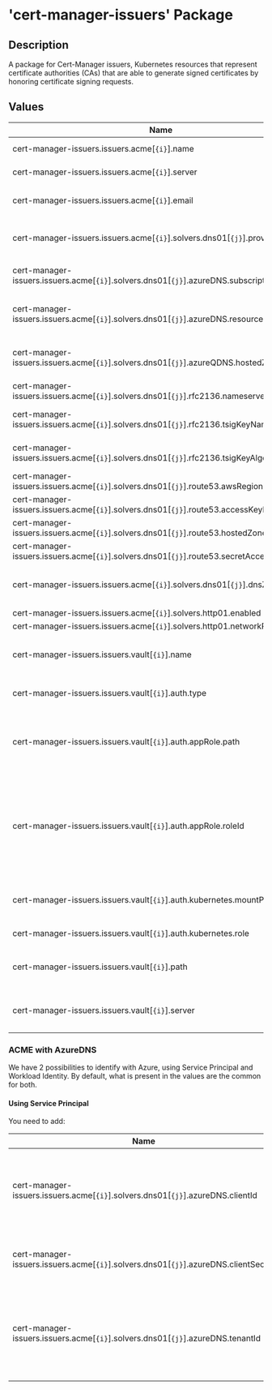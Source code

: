 # 'cert-manager-issuers' Package

## Description

A package for Cert-Manager issuers, Kubernetes resources that represent certificate authorities (CAs) that are able to
generate signed certificates by honoring certificate signing requests.

## Values

| Name                                                                                     | Type   | Default                                                | Description                                                                                                  |
|------------------------------------------------------------------------------------------|--------|--------------------------------------------------------|--------------------------------------------------------------------------------------------------------------|
| cert-manager-issuers.issuers.acme[`{i}`].name                                            | string |                                                        | ACME issuer name                                                                                             |
| cert-manager-issuers.issuers.acme[`{i}`].server                                          | string | https://acme-staging-v02.api.letsencrypt.org/directory | ACME server URL                                                                                              |
| cert-manager-issuers.issuers.acme[`{i}`].email                                           | string |                                                        | Email address to receive notifications                                                                       |
| cert-manager-issuers.issuers.acme[`{i}`].solvers.dns01[`{j}`].provider                   | string |                                                        | DNS01 provider: `rfc2136` or `route53`                                                                       |
| cert-manager-issuers.issuers.acme[`{i}`].solvers.dns01[`{j}`].azureDNS.subscriptionId    | string |                                                        | Azure Subscription Id                                                                                        |
| cert-manager-issuers.issuers.acme[`{i}`].solvers.dns01[`{j}`].azureDNS.resourceGroupName | string |                                                        | resource group the DNS zone is located in                                                                    |
| cert-manager-issuers.issuers.acme[`{i}`].solvers.dns01[`{j}`].azureQDNS.hostedZoneName   | string |                                                        | name of the DNS zone that should be used                                                                     |
| cert-manager-issuers.issuers.acme[`{i}`].solvers.dns01[`{j}`].rfc2136.nameserver         | string |                                                        | RFC2136 nameserver                                                                                           |
| cert-manager-issuers.issuers.acme[`{i}`].solvers.dns01[`{j}`].rfc2136.tsigKeyName        | string |                                                        | RFC2136 TSIG key name                                                                                        |
| cert-manager-issuers.issuers.acme[`{i}`].solvers.dns01[`{j}`].rfc2136.tsigKeyAlgorithm   | string |                                                        | RFC2136 TSIG key algorithm                                                                                   |
| cert-manager-issuers.issuers.acme[`{i}`].solvers.dns01[`{j}`].route53.awsRegion          | string |                                                        | AWS region                                                                                                   |
| cert-manager-issuers.issuers.acme[`{i}`].solvers.dns01[`{j}`].route53.accessKeyId        | string |                                                        | AWS access key ID                                                                                            |
| cert-manager-issuers.issuers.acme[`{i}`].solvers.dns01[`{j}`].route53.hostedZoneID       | string |                                                        | ID of the zone in Route53                                                                                    |
| cert-manager-issuers.issuers.acme[`{i}`].solvers.dns01[`{j}`].route53.secretAccessKey    | string |                                                        | AWS secret access key                                                                                        |
| cert-manager-issuers.issuers.acme[`{i}`].solvers.dns01[`{j}`].dnsZones                   | list   | []                                                     | DNS zones that can be solved by the solver                                                                   |
| cert-manager-issuers.issuers.acme[`{i}`].solvers.http01.enabled                          | bool   |                                                        | Enable http01                                                                                                |
| cert-manager-issuers.issuers.acme[`{i}`].solvers.http01.networkPlane                     | string |                                                        |                                                                                                              |
| cert-manager-issuers.issuers.vault[`{i}`].name                                           | string |                                                        | Human readable name for this issuer                                                                          |
| cert-manager-issuers.issuers.vault[`{i}`].auth.type                                      | string |                                                        | Authentication type: appRole or kubernetes                                                                   |
| cert-manager-issuers.issuers.vault[`{i}`].auth.appRole.path                              | string |                                                        | Path where the App Role authentication backend is mounted in Vault                                           |
| cert-manager-issuers.issuers.vault[`{i}`].auth.appRole.roleId                            | string |                                                        | RoleID configured in the App Role authentication backend when setting up the authentication backend in Vault |
| cert-manager-issuers.issuers.vault[`{i}`].auth.kubernetes.mountPath                      | string |                                                        | Mount path to use when authenticating with Vault                                                             |
| cert-manager-issuers.issuers.vault[`{i}`].auth.kubernetes.role                           | string |                                                        | Vault Role to assume                                                                                         |
| cert-manager-issuers.issuers.vault[`{i}`].path                                           | string |                                                        | Mount path of the Vault PKI backend's sign endpoint                                                          |
| cert-manager-issuers.issuers.vault[`{i}`].server                                         | string |                                                        | Connection address for the Vault server                                                                      |

### ACME with AzureDNS

We have 2 possibilities to identify with Azure, using Service Principal and Workload Identity.
By default, what is present in the values are the common for both.

#### Using Service Principal

You need to add:

| Name                                                                                | Type   | Default | Description                                                                     |
|-------------------------------------------------------------------------------------|--------|---------|---------------------------------------------------------------------------------|
| cert-manager-issuers.issuers.acme[`{i}`].solvers.dns01[`{j}`].azureDNS.clientId     | string |         | The ClientID of the Azure Service Principal used to authenticate with Azure DNS |
| cert-manager-issuers.issuers.acme[`{i}`].solvers.dns01[`{j}`].azureDNS.clientSecret | string |         | Azure Service Principal - Client Secret                                         |
| cert-manager-issuers.issuers.acme[`{i}`].solvers.dns01[`{j}`].azureDNS.tenantId     | string |         | The TenantID of the Azure Service Principal used to authenticate with Azure DNS |